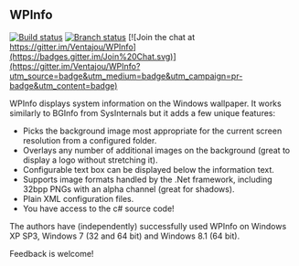 WPInfo
-

[![Build status](https://ci.appveyor.com/api/projects/status/mqq9n9lcsq19kpru/branch/master?svg=true&passingText=master%20-%20passing&pendingText=master%20-%20pending&failingText=master%20-%20failing)](https://ci.appveyor.com/project/Ventajou/wpinfo/branch/master)
[![Branch status](https://ci.appveyor.com/api/projects/status/mqq9n9lcsq19kpru/branch/HTMLEdit%2BRender?svg=true&passingText=HTML%20branch%20-%20passing&pendingText=HTML%20branch%20-%20pending&failingText=HTML%20branch%20-%20failing)](https://ci.appveyor.com/project/Ventajou/wpinfo/branch/HTMLEdit%2BRender)
[![Join the chat at https://gitter.im/Ventajou/WPInfo](https://badges.gitter.im/Join%20Chat.svg)](https://gitter.im/Ventajou/WPInfo?utm_source=badge&utm_medium=badge&utm_campaign=pr-badge&utm_content=badge)

WPInfo displays system information on the Windows wallpaper. It works similarly to BGInfo from SysInternals but it adds a few unique features:

* Picks the background image most appropriate for the current screen resolution from a configured folder.
* Overlays any number of additional images on the background (great to display a logo without stretching it).
* Configurable text box can be displayed below the information text.
* Supports image formats handled by the .Net framework, including 32bpp PNGs with an alpha channel (great for shadows).
* Plain XML configuration files.
* You have access to the c# source code!

The authors have (independently) successfully used WPInfo on Windows XP SP3, Windows 7 (32 and 64 bit) and Windows 8.1 (64 bit).

Feedback is welcome!

